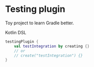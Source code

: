 # Testing plugin

Toy project to learn Gradle better.

Kotlin DSL
```kotlin
testingPlugin {
    val testIntegration by creating {}
    // or
    // create("testIntegration") {}
}
```
